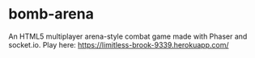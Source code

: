# bomb-arena
An HTML5 multiplayer arena-style combat game made with Phaser and socket.io. Play here: https://limitless-brook-9339.herokuapp.com/
